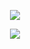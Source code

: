 <p align="center">
  <img src="https://github-readme-stats.vercel.app/api?username=blangue&show_icons=true&count_private=true&theme=radical"/>
</p>

<p align="center">
  <img src="https://github-readme-stats.vercel.app/api/top-langs/?username=blangue&exclude_repo=blangue&count_private=true&layout=compact&theme=monokai"/>
</p>
